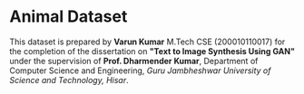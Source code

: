 # Animal Dataset

This dataset is prepared by **Varun Kumar** M.Tech CSE (200010110017) for the completion of the dissertation on **"Text to Image Synthesis Using GAN"** under the supervision of **Prof. Dharmender Kumar**, Department of Computer Science and Engineering, *Guru Jambheshwar University of Science and Technology, Hisar*.
